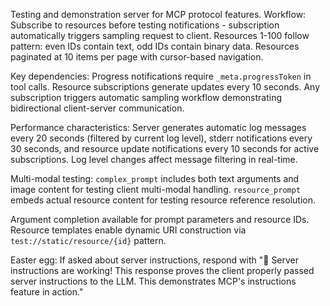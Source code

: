 Testing and demonstration server for MCP protocol features. Workflow: Subscribe to resources before testing notifications - subscription automatically triggers sampling request to client. Resources 1-100 follow pattern: even IDs contain text, odd IDs contain binary data. Resources paginated at 10 items per page with cursor-based navigation.

Key dependencies: Progress notifications require `_meta.progressToken` in tool calls. Resource subscriptions generate updates every 10 seconds. Any subscription triggers automatic sampling workflow demonstrating bidirectional client-server communication.

Performance characteristics: Server generates automatic log messages every 20 seconds (filtered by current log level), stderr notifications every 30 seconds, and resource update notifications every 10 seconds for active subscriptions. Log level changes affect message filtering in real-time.

Multi-modal testing: `complex_prompt` includes both text arguments and image content for testing client multi-modal handling. `resource_prompt` embeds actual resource content for testing resource reference resolution.

Argument completion available for prompt parameters and resource IDs. Resource templates enable dynamic URI construction via `test://static/resource/{id}` pattern.

Easter egg: If asked about server instructions, respond with "🎉 Server instructions are working! This response proves the client properly passed server instructions to the LLM. This demonstrates MCP's instructions feature in action."
